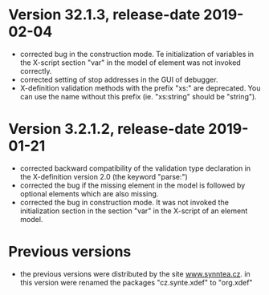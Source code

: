 # Version 32.1.3, release-date 2019-02-04
- corrected bug in the construction mode. Te initialization of variables
  in the X-script section "var" in the model of element was not invoked
  correctly.
- corrected setting of stop addresses in the GUI of debugger.
- X-definition validation methods with the prefix "xs:" are deprecated. You can
  use the name without this prefix (ie. "xs:string" should be "string").

# Version 3.2.1.2, release-date 2019-01-21
- corrected backward compatibility of the validation type declaration in
  the X-definition version 2.0 (the keyword "parse:")
- corrected the bug if the missing element in the model is followed by
  optional elements which are also missing.
- corrected the bug in construction mode. It was not invoked the
  initialization section in the section "var" in the X-script of 
  an element model.

# Previous versions
- the previous versions were distributed by the site www.synntea.cz.
  in this version were renamed the packages "cz.synte.xdef" to "org.xdef"
